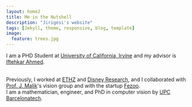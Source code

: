```yaml
---
layout: home2
title: Me in the Nutshell
description: "Jirigesi's website"
tags: [Jekyll, theme, responsive, blog, template]
image:
  feature: trees.jpg
---
```


I am a PHD Student at <a href="https://research.google.com" target="_blank">University of California, Irvine</a>
and my advisor is <a href="http://www.vilynx.com/index.html" target="_blank">Iftehkar Ahmed</a>.

<br />
Previously, I worked at <a href="http://www.vision.ee.ethz.ch/index.en.html" target="_blank">ETHZ</a>
and <a href="http://www.disneyresearch.com/research-labs/disney-research-zurich/" target="_blank">Disney Research</a>,
and I collaborated with <a href="http://www.cs.berkeley.edu/~malik/" target="_blank">Prof. J. Malik</a>'s vision group
and with the startup <a href="https://gestoos.com" target="_blank">Fezoo</a>.

<br />
I am a mathematician, engineer, and PhD in computer vision by <a href="http://www.upc.edu" target="_blank">UPC Barcelonatech</a>.

